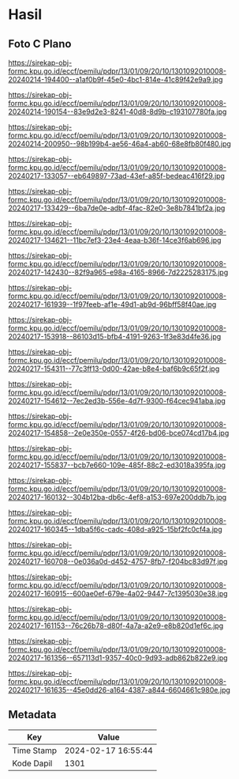 # Hasil

## Foto C Plano

https://sirekap-obj-formc.kpu.go.id/eccf/pemilu/pdpr/13/01/09/20/10/1301092010008-20240214-194400--a1af0b9f-45e0-4bc1-814e-41c89f42e9a9.jpg

https://sirekap-obj-formc.kpu.go.id/eccf/pemilu/pdpr/13/01/09/20/10/1301092010008-20240214-190154--83e9d2e3-8241-40d8-8d9b-c193107780fa.jpg

https://sirekap-obj-formc.kpu.go.id/eccf/pemilu/pdpr/13/01/09/20/10/1301092010008-20240214-200950--98b199b4-ae56-46a4-ab60-68e8fb80f480.jpg

https://sirekap-obj-formc.kpu.go.id/eccf/pemilu/pdpr/13/01/09/20/10/1301092010008-20240217-133057--eb649897-73ad-43ef-a85f-bedeac416f29.jpg

https://sirekap-obj-formc.kpu.go.id/eccf/pemilu/pdpr/13/01/09/20/10/1301092010008-20240217-133429--6ba7de0e-adbf-4fac-82e0-3e8b7841bf2a.jpg

https://sirekap-obj-formc.kpu.go.id/eccf/pemilu/pdpr/13/01/09/20/10/1301092010008-20240217-134621--11bc7ef3-23e4-4eaa-b36f-14ce3f6ab696.jpg

https://sirekap-obj-formc.kpu.go.id/eccf/pemilu/pdpr/13/01/09/20/10/1301092010008-20240217-142430--82f9a965-e98a-4165-8966-7d2225283175.jpg

https://sirekap-obj-formc.kpu.go.id/eccf/pemilu/pdpr/13/01/09/20/10/1301092010008-20240217-161939--1f97feeb-af1e-49d1-ab9d-96bff58f40ae.jpg

https://sirekap-obj-formc.kpu.go.id/eccf/pemilu/pdpr/13/01/09/20/10/1301092010008-20240217-153918--86103d15-bfb4-4191-9263-1f3e83d4fe36.jpg

https://sirekap-obj-formc.kpu.go.id/eccf/pemilu/pdpr/13/01/09/20/10/1301092010008-20240217-154311--77c3ff13-0d00-42ae-b8e4-baf6b9c65f2f.jpg

https://sirekap-obj-formc.kpu.go.id/eccf/pemilu/pdpr/13/01/09/20/10/1301092010008-20240217-154612--7ec2ed3b-556e-4d7f-9300-f64cec941aba.jpg

https://sirekap-obj-formc.kpu.go.id/eccf/pemilu/pdpr/13/01/09/20/10/1301092010008-20240217-154858--2e0e350e-0557-4f26-bd06-bce074cd17b4.jpg

https://sirekap-obj-formc.kpu.go.id/eccf/pemilu/pdpr/13/01/09/20/10/1301092010008-20240217-155837--bcb7e660-109e-485f-88c2-ed3018a395fa.jpg

https://sirekap-obj-formc.kpu.go.id/eccf/pemilu/pdpr/13/01/09/20/10/1301092010008-20240217-160132--304b12ba-db6c-4ef8-a153-697e200ddb7b.jpg

https://sirekap-obj-formc.kpu.go.id/eccf/pemilu/pdpr/13/01/09/20/10/1301092010008-20240217-160345--1dba5f6c-cadc-408d-a925-15bf2fc0cf4a.jpg

https://sirekap-obj-formc.kpu.go.id/eccf/pemilu/pdpr/13/01/09/20/10/1301092010008-20240217-160708--0e036a0d-d452-4757-8fb7-f204bc83d97f.jpg

https://sirekap-obj-formc.kpu.go.id/eccf/pemilu/pdpr/13/01/09/20/10/1301092010008-20240217-160915--600ae0ef-679e-4a02-9447-7c1395030e38.jpg

https://sirekap-obj-formc.kpu.go.id/eccf/pemilu/pdpr/13/01/09/20/10/1301092010008-20240217-161153--76c26b78-d80f-4a7a-a2e9-e8b820d1ef6c.jpg

https://sirekap-obj-formc.kpu.go.id/eccf/pemilu/pdpr/13/01/09/20/10/1301092010008-20240217-161356--657113d1-9357-40c0-9d93-adb862b822e9.jpg

https://sirekap-obj-formc.kpu.go.id/eccf/pemilu/pdpr/13/01/09/20/10/1301092010008-20240217-161635--45e0dd26-a164-4387-a844-6604661c980e.jpg


## Metadata

| Key        | Value               |
| ---------- | ------------------- |
| Time Stamp | 2024-02-17 16:55:44 |
| Kode Dapil | 1301                |



